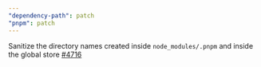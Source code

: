 ```yaml
---
"dependency-path": patch
"pnpm": patch
---
```


Sanitize the directory names created inside `node_modules/.pnpm` and inside the global store [#4716](https://github.com/pnpm/pnpm/issues/4716)
